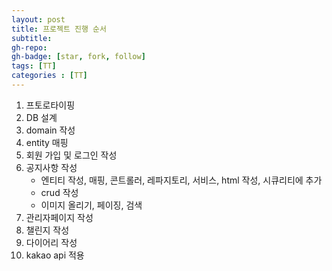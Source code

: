 ```yaml
---
layout: post
title: 프로젝트 진행 순서
subtitle: 
gh-repo: 
gh-badge: [star, fork, follow]
tags: [TT]
categories : [TT]
---
```


1. 프토로타이핑
2. DB 설계
3. domain 작성
4. entity 매핑
5. 회원 가입 및 로그인 작성
6. 공지사항 작성
    - 엔티티 작성, 매핑, 콘트롤러, 레파지토리, 서비스, html 작성, 시큐리티에 추가
    - crud 작성
    - 이미지 올리기, 페이징, 검색
7. 관리자페이지 작성
8. 챌린지 작성
9. 다이어리 작성
10. kakao api 적용